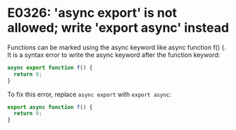 # E0326: 'async export' is not allowed; write 'export async' instead

Functions can be marked using the async keyword like async function 
f() {. It is a syntax error to write the async keyword after the 
function keyword:

```javascript
async export function f() {
  return 0;
}
```

To fix this error, replace `async export` with `export async`:

```javascript
export async function f() {
  return 0;
}
```
